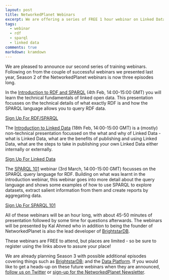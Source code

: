 ```yaml
---
layout: post
title: NetworkedPlanet Webinars
excerpt: We are offering a series of FREE 1 hour webinar on Linked Data and related topics. Read on for details and the sign-up links!
tags:
  - webinar
  - rdf
  - sparql
  - linked data
comments: true
markdown: kramdown
---
```


We are pleased to announce our second series of training webinars. Following on from the couple of successful webinars we presented
last year, Season 2 of the NetworkedPlanet webinars is now three episodes long.

<div vocab="http://schema.org/">
<div typeof="Event">
<span property="description">
In the <a href="https://www.eventbrite.co.uk/e/webinar-introduction-to-rdf-and-sparql-tickets-20856883500" property="url"><span property="name">Introduction to RDF and SPARQL</span></a>
(<meta property="startDate" content="2016-02-04T14:00:00Z">4th Feb</meta>, <meta property="duration" content="1H">14:00-15:00 GMT</meta>) you will learn the technical fundamentals of linked open data. 
This presentation focusses on the technical details of what exactly RDF is and how the SPARQL language allows you to query RDF data.
</span>
</div>

<a class="btn btn-primary" href="https://www.eventbrite.co.uk/e/webinar-introduction-to-rdf-and-sparql-tickets-20856883500">Sign Up For RDF/SPARQL</a>
<p></p>

<div typeof="Event">
<span property="description">
The <a href="https://www.eventbrite.co.uk/e/webinar-introduction-to-linked-data-tickets-20857152304" property="url"><span property="name">Introduction to Linked Data</span></a>
(<meta property="startDate" content="2016-02-18T14:00:00Z">18th Feb</meta>, <meta property="duration" content="1H">14:00-15:00 GMT</meta>) is a (mostly) non-technical presentation focussed on the what and why of Linked Data - what is Linked Data, what are 
the benefits of publishing and using Linked Data, what are the steps to take in publishing your own
Linked Data either internally or externally.
</span>
</div>

<a class="btn btn-primary" href="https://www.eventbrite.co.uk/e/webinar-introduction-to-linked-data-tickets-20857152304">Sign Up For Linked Data</a>
<p></p>

<div typeof="Event">
<span property="description">
The <a href="https://www.eventbrite.co.uk/e/webinar-sparql-101-tickets-20857308772" property="url"><span property="name">SPARQL 101</span></a> webinar 
(<meta property="startDate" content="2016-03-03T14:00:00Z">3rd March</meta>, <meta property="duration" content="1H">14:00-15:00 GMT</meta>) focusses on the SPARQL
query language for RDF. Building on what was learnt in the introduction webinar, this webinar goes into more detail about the query
language and shows some examples of how to use SPARQL to explore datasets, extract salient information from them and create reports
by aggregating data.
</span>
</div>

<a class="btn btn-primary" href="https://www.eventbrite.co.uk/e/webinar-sparql-101-tickets-20857308772">Sign Up For SPARQL 101</a>
<p></p>

</div>


All of these webinars will be an hour long, with about 45-50 minutes of presentation followed by some time for questions afterwards.
The webinars will be presented by Kal Ahmed who in addition to being the founder of NetworkedPlanet is also the lead developer of [BrightstarDB](http://brightstardb.com/).

These webinars are FREE to attend, but places are limited - so be sure to register using the links above to assure your place!

We are already planning Season 3 with possible additional episodes covering things such as [BrightstarDB](http://brightstardb.com/);
and the [Data Platform](http://dataplatform.co.uk/). If you would like to get a heads-up on these
future webinars when they are announced, [follow us on Twitter](https://twitter.com/nwplanet) or [sign-up for the NetworkedPlanet Newsletter](/#contact).